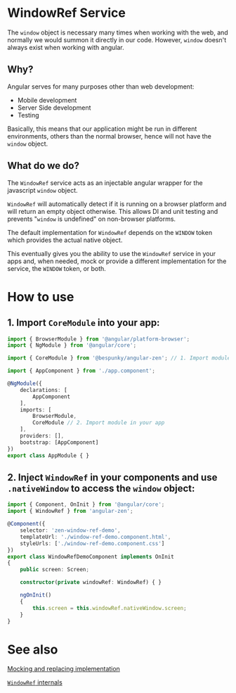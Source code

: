 # WindowRef Service
The `window` object is necessary many times when working with the web, and normally we would summon it directly in our code. However, `window` doesn't always exist when working with angular. 

## Why?
Angular serves for many purposes other than web development:
- Mobile development
- Server Side development
- Testing

Basically, this means that our application might be run in different environments, others than the normal browser, hence will not have the `window` object.

## What do we do?

The `WindowRef` service acts as an injectable angular wrapper for the javascript `window` object.

`WindowRef` will automatically detect if it is running on a browser platform and will return an empty object otherwise.
This allows DI and unit testing and prevents "`window` is undefined" on non-browser platforms.

The default implementation for `WindowRef` depends on the `WINDOW` token which provides the actual native object.

This eventually gives you the ability to use the `WindowRef` service in your apps and, when needed, mock or provide a different implementation for the service, the `WINDOW` token, or both.

# How to use
## 1. Import `CoreModule` into your app:

```typescript
import { BrowserModule } from '@angular/platform-browser';
import { NgModule } from '@angular/core';

import { CoreModule } from '@bespunky/angular-zen'; // 1. Import module

import { AppComponent } from './app.component';

@NgModule({
    declarations: [
        AppComponent
    ],
    imports: [
        BrowserModule,
        CoreModule // 2. Import module in your app
    ],
    providers: [], 
    bootstrap: [AppComponent]
})
export class AppModule { }
```

## 2. Inject `WindowRef` in your components and use `.nativeWindow` to access the `window` object:

```typescript
import { Component, OnInit } from '@angular/core';
import { WindowRef } from 'angular-zen';

@Component({
    selector: 'zen-window-ref-demo',
    templateUrl: './window-ref-demo.component.html',
    styleUrls: ['./window-ref-demo.component.css']
})
export class WindowRefDemoComponent implements OnInit
{
    public screen: Screen;

    constructor(private windowRef: WindowRef) { }

    ngOnInit()
    {
        this.screen = this.windowRef.nativeWindow.screen;
    }
}
```

# See also
[Mocking and replacing implementation](WindowRef/Mocking)

[`WindowRef` internals](WindowRef/Internals)